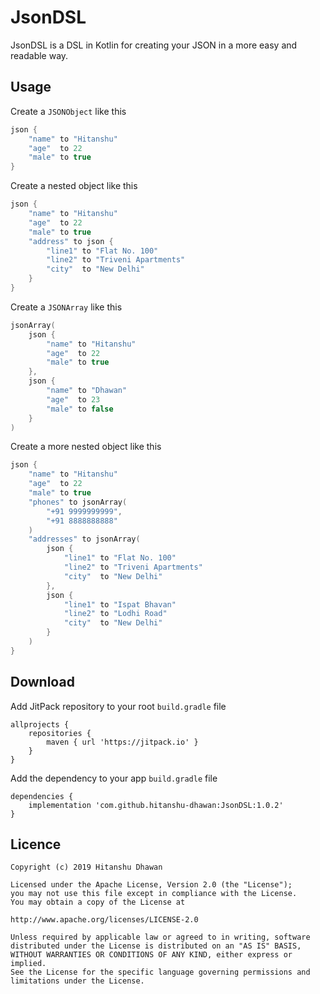 # JsonDSL
JsonDSL is a DSL in Kotlin for creating your JSON in a more easy and readable way.

## Usage
Create a `JSONObject` like this
```kotlin
json {
    "name" to "Hitanshu"
    "age"  to 22
    "male" to true
}
```
Create a nested object like this
```kotlin
json {
    "name" to "Hitanshu"
    "age"  to 22
    "male" to true
    "address" to json {
        "line1" to "Flat No. 100"
        "line2" to "Triveni Apartments"
        "city"  to "New Delhi"
    }
}
```
Create a `JSONArray` like this
```kotlin
jsonArray(
    json {
        "name" to "Hitanshu"
        "age"  to 22
        "male" to true
    },
    json {
        "name" to "Dhawan"
        "age"  to 23
        "male" to false
    }
)
```
Create a more nested object like this
```kotlin
json {
    "name" to "Hitanshu"
    "age"  to 22
    "male" to true
    "phones" to jsonArray(
        "+91 9999999999",
        "+91 8888888888"
    )
    "addresses" to jsonArray(
        json {
            "line1" to "Flat No. 100"
            "line2" to "Triveni Apartments"
            "city"  to "New Delhi"
        },
        json {
            "line1" to "Ispat Bhavan"
            "line2" to "Lodhi Road"
            "city"  to "New Delhi"
        }
    )
}
```

## Download
Add JitPack repository to your root `build.gradle` file
```
allprojects {
    repositories {
        maven { url 'https://jitpack.io' }
    }
}
```
Add the dependency to your app `build.gradle` file
```
dependencies {
    implementation 'com.github.hitanshu-dhawan:JsonDSL:1.0.2'
}
```

## Licence
```
Copyright (c) 2019 Hitanshu Dhawan

Licensed under the Apache License, Version 2.0 (the "License");
you may not use this file except in compliance with the License.
You may obtain a copy of the License at

http://www.apache.org/licenses/LICENSE-2.0

Unless required by applicable law or agreed to in writing, software
distributed under the License is distributed on an "AS IS" BASIS,
WITHOUT WARRANTIES OR CONDITIONS OF ANY KIND, either express or implied.
See the License for the specific language governing permissions and
limitations under the License.
```
